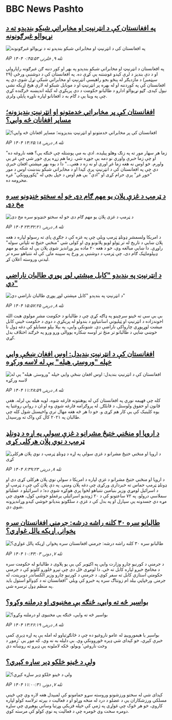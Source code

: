 # BBC News Pashto## [په افغانستان کې د انټرنېټ او مخابراتي شبکو بندېدو ته د نړيوالو غبرګونونه](https://www.bbc.com/pashto/articles/cvgnzxxnzm0o?at_medium=RSS&at_campaign=rss?at_campaign=githubrss)![په افغانستان کې د انټرنېټ او مخابراتي شبکو بندېدو ته د نړيوالو غبرګونونه](https://ichef.bbci.co.uk/ace/ws/240/cpsprodpb/d617/live/cfb82940-9e5f-11f0-928c-71dbb8619e94.jpg)_AP ۱۴۰۴ تله ۹, څلرنۍ ۰:۴۵:۵۳_په افغانستان د انټرنېټ او مخابراتي شبکو بندېدو په بهر او کور دننه ګن غبرګونه راپارولي او د دې بنديز د لرې کېدو غوښتنه یې کړې ده. په افغانستان کې د دوشنبې ورځې (۲۹ سپټمبر) د مازديګر له پنځو بجو راهيسې انټرنېټ او مخابراتي شبکې تړل شوې دي په افغانستان کې په کوردننه او له بهره پر انټرنېټ او د موبايل شبکو له لارې هېڅ اړيکه نشي نيول کېدی. ګڼو نړيوالو ادارو د طالبانو حکومت د دې پرېکړې له کبله اندېښنه څرګنده کړې چې په وینا یې د ګام به د افغانانو لپاره ناوړه پایلې ولري.## [افغانستان کې پر مخابراتي خدمتونو او انټرنېټ بندیزونه؛  مساپر افغانان څه وایي؟](https://www.bbc.com/pashto/articles/c4gk41xn9dyo?at_medium=RSS&at_campaign=rss?at_campaign=githubrss)![افغانستان کې پر مخابراتي خدمتونو او انټرنېټ بندیزونه؛  مساپر افغانان څه وایي؟](https://ichef.bbci.co.uk/ace/ws/240/cpsprodpb/508d/live/86eb4d20-9e08-11f0-bc74-c938242ac6b1.jpg)_AP ۱۴۰۴ تله ۸, درېنۍ ۱۴:۲۵:۱۸_"زما هر سهار مور ته په زنګ وهلو پیلېده. ادې به مې پوښتله چې څنګه یې؟ هغه ناروغه ده او چې زما خبرې واوري نو دمه یې جوړه شي. زما هم زړه پرې خوږ شي چې غږ یې واورم. خو اوس نه هغه زما غږ اوري او نه زه د هغې..."
دا د یوه بهر مېشتي افغان خبرې دي چې په افغانستان کې د انټرنېټ پرې کېدا او د مخابراتي شبکو بندښت اوس د مور "خوږ غږ" پرې حرام کړی او "ادې" یې هم اوس د خپل بچي له "ټکوروونکي" غږه محرومه ده.## [د ټرمپ د غزې پلان یو مهم ګام دی خو له سختو خنډونو سره مخ دی](https://www.bbc.com/pashto/articles/c4g781dgqn3o?at_medium=RSS&at_campaign=rss?at_campaign=githubrss)![د ټرمپ د غزې پلان یو مهم ګام دی خو له سختو خنډونو سره مخ دی](https://ichef.bbci.co.uk/ace/ws/240/cpsprodpb/7c93/live/f846d1e0-9dce-11f0-9f23-2534d63ace40.jpg)_AP ۱۴۰۴ تله ۸, درېنۍ ۲۳:۳۲:۲۱_د امریکا ولسمشر ډونلډ ټرمپ ویلي چې په غزه کې د جګړې پای ته رسولو لپاره د هغه پلان ښايي د تاریخ له تر ټولو لویو پلانونو وي او کولی شي "منځني ختیځ ته تلپاتې سوله" راوړي.
دا ښایي مبالغه وي، خو د هغه ۲۰ ماده ییز وړاندیز شوی پلان بې له شکه یو مهم ډیپلوماټیک ګام دی، چې ټرمپ د دوشنبې پر ورځ په سپینه ماڼۍ کې له نتنیاهو سره تر لیدنې وروسته اعلان کړ.## [ د انټرنېټ په بندېدو "کابل مېشتي لوړ پوړي طالبان ناراضي دي"](https://www.bbc.com/pashto/articles/cqxzel1v9dxo?at_medium=RSS&at_campaign=rss?at_campaign=githubrss)![ د انټرنېټ په بندېدو "کابل مېشتي لوړ پوړي طالبان ناراضي دي"](https://ichef.bbci.co.uk/ace/ws/240/cpsprodpb/f13e/live/248abfa0-9e15-11f0-928c-71dbb8619e94.jpg)_AP ۱۴۰۴ تله ۸, درېنۍ ۱۵:۵۷:۲۵_بي بي سي ته ځینو سرچینو په ډاګه کړې چې د طالبانو د حکومت مشر مولوي هبت الله اخوندزاده د انټرنېټ او ټیلېوني اسانتیاوو د بندولو له پرېکړې د دوی د حکومت ځینې کابل میشت لوړپوړي چارواکي ناراضي دي. شنونکي وایي، په بېلا بېلو مسایلو کې دغه ډول نا خوښي ښایي د طالبانو تر منځ تر اوسه ښکاره یووالی ورو ورو په څرګند اختلاف بدل کړي.## [افغانستان کې د انټرنېټ بندېدل: اوس افغان ښځې وايي خپله "وروستۍ هیله" یې له لاسه ورکړه](https://www.bbc.com/pashto/articles/cq8ew9k35e4o?at_medium=RSS&at_campaign=rss?at_campaign=githubrss)![افغانستان کې د انټرنېټ بندېدل: اوس افغان ښځې وايي خپله "وروستۍ هیله" یې له لاسه ورکړه](https://ichef.bbci.co.uk/ace/ws/240/cpsprodpb/8da9/live/aa3b3050-9de6-11f0-b741-177e3e2c2fc7.jpg)_AP ۱۴۰۴ تله ۸, درېنۍ ۱۱:۲۸:۵۹_کله چې فهیمه نوري  په افغانستان کې له پوهنتونه فارغه شوه، لویه هیله یې لرله.
هغې قانون او حقوق ولوستل، د قابلګۍ له پروګرامه فارغه شوې وه او ان د رواني روغتیا په یوه کلینیک کې یې کار هم کړی و.
خو دا هر څه هغه مهال ترې واخیستل شول کله چې طالبان په ۲۰۲۱ کال کې واک ته ورسېدل.## [د اروپا او منځني ختيځ مشرانو د غزې سولې په اړه د ډونلډ ټرمپ د نوي پلان هرکلی کړی](https://www.bbc.com/pashto/articles/c75qkxpr1rlo?at_medium=RSS&at_campaign=rss?at_campaign=githubrss)![د اروپا او منځني ختيځ مشرانو د غزې سولې په اړه د ډونلډ ټرمپ د نوي پلان هرکلی کړی](https://ichef.bbci.co.uk/ace/ws/240/cpsprodpb/25d2/live/f031aca0-9dc9-11f0-b413-39c1e386f329.jpg)_AP ۱۴۰۴ تله ۸, درېنۍ ۶:۳۹:۲۳_د اروپا او منځني ختيځ مشرانو د غزې لپاره د امریکا د سولې نوي پلان هرکلی کړی دی او ډونلډ ټرمپ حماس ته خبرداری ورکړی چې دغه پلان ومني.
په دې پلان کې چې د ټرمپ او د اسرائیل لومړي وزیر بنیامین نتنیاهو لخوا پرې هوکړه شوې ده؛ د اسرائیلو د عملياتو سملاسي درولو، په ۷۲ ساعتونو کې د ۲۰ ژونديو اسرائیلي يرغملو خوشي کول، هغوی چې مړه دي جسدونه یې سپارل او په بدل کې د غزې د سلګونو بنديانو خوشي کېدو وړانديزونه شوي دي.## [طالبانو سره ۳۰ کلنه راشه درشه: جرمني افغانستان سره پخوانۍ اړیکه پالل غواړي؟](https://www.bbc.com/pashto/articles/cy4rw98j13ro?at_medium=RSS&at_campaign=rss?at_campaign=githubrss)![طالبانو سره ۳۰ کلنه راشه درشه: جرمني افغانستان سره پخوانۍ اړیکه پالل غواړي؟](https://ichef.bbci.co.uk/ace/ws/240/cpsprodpb/74bd/live/21d66b60-9d20-11f0-928c-71dbb8619e94.jpg)_AP ۱۴۰۴ تله ۷, دونۍ ۱۰:۴۳:۰۳_د جرمني د کورنیو چارو وزارت وايي په اکټوبر کې یې یو پلاوی د طالبانو له حکومت سره د مخامخ خبرو لپاره کابل ته ځي. دا لومړی ځل دی چې تېرو څلورو کلونو کې د جرمني حکومتي استازي کابل ته سفر کوي.
د جرمني د کورنیو چارو وزیر الکساندر دوبرینت، له جرمنۍ ورځپاڼې بیلد ام زونتاګ سره په خبرو کې ویلي
"افغانستان ته د کډوالو استول باید په منظم ډول ترسره شي.## [بواسیر څه ته وايي، څنګه یې مخنیوی او درملنه وکړو؟](https://www.bbc.com/pashto/articles/cm23g381rj4o?at_medium=RSS&at_campaign=rss?at_campaign=githubrss)![بواسیر څه ته وايي، څنګه یې مخنیوی او درملنه وکړو؟](https://ichef.bbci.co.uk/ace/ws/240/cpsprodpb/998d/live/e5b07640-4468-11f0-bace-e1270fc31f5e.png)_AP ۱۴۰۴ تله ۸, درېنۍ ۱۳:۲۶:۱۹_بواسیر یا هیموروییډ له عامو ناروغیو ده چې د ځانګړتیاوو له امله یې په اړه ډېرې کمې خبرې کېږي، خو کېدای شي ډېره ځوروونکې وي. 
بې دلیله به نه وي، که موږ یې 'زموږ د وخت ناروغي' وبولو، ځکه لاملونه یې ډېرو ته روښانه دي## [ولې د ځینو خلکو ډېر ساړه کېږي؟](https://www.bbc.com/pashto/articles/c2lxwdexde0o?at_medium=RSS&at_campaign=rss?at_campaign=githubrss)![ولې د ځینو خلکو ډېر ساړه کېږي؟](https://ichef.bbci.co.uk/ace/ws/240/cpsprodpb/8beb/live/e1555440-9d22-11f0-92db-77261a15b9d2.jpg)_AP ۱۴۰۴ تله ۷, دونۍ ۱۱:۰۰:۳۱_کېدای شي له سختو ورزشونو وروسته سړو حمامونو کې لمبېدل هغه لاره وي چې ځینې مسلکي ورزشکاران یې د عضلو د درد له منځه وړلو او د فعالیت د بېرته ترلاسه کولو لپاره کاروي، خو هر څوک چې غواړي په ژمي کې خپله فزیکي وړتیا وساتي پوهېږي چې ساړه دومره سخت وي څومره چې د فعالیت په نوې کولو کې مرسته کوي.